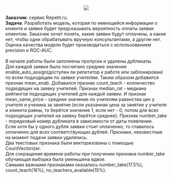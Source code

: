 <p align="center">
  <img src="https://repetit.ru/_img/master/logo-desktop.webp" />
</p>

**Заказчик**: сервис Repetit.ru.\
**Задача**. Разработать модель, которая по имеющейся информации о клиенте и заявке будет предсказывать вероятность оплаты заявки клиентом. Заказчик хочет понять, какие заявки будут оплачены, а какие нет, чтобы одни обрабатывать вручную консультантами, а другие нет. Оценка качества модели будет производиться с использованием precision и ROC-AUC.\
\
В начале работы были заполнены пропуски и удалены дубликаты. \
Для каждой заявки было посчитано среднее значение enable_auto_assign(доступен ли репетитор к работе или заблокирован) по всем подходящим по заявке учителям. Таким образом добавился признак mean_enab. Добавился признак count_teach - колличество подходящих на заявку учителей. Признак median_rat - медиана рейтингов подходящих учителей для каждой заявки. И признак mean_same_price - среднее значение по учителям равенства цен у учителя и ученика за занятие (если указанная цена за занятие у учителя и клиента равны, то берётся значение 1, если нет - 0, потом для всех подходящих учителей на заявку берётся среднее). Признак number_take - порядковый номер дубликата в зависимости от даты появления. \
Если хотя бы у одного дубля заявки стоит оплаченно, то ставилось оплаченно для всех соответствующих дублей.
Признаки, неизвестные на момент подачи заявки удалялись.\
Два текстовых признака были векторизованы с помощью CountVectorizer. \
Для сокращения времени работы при получении признака number_take обучающая выборка была уменьшена вдвое.\
Самыми важными признаками оказались number_take(17.5%), count_teach(16%), no_teachers_available(15%).
